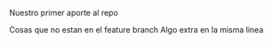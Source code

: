 Nuestro primer aporte al repo

Cosas que no estan en el feature branch
Algo extra en la misma linea
